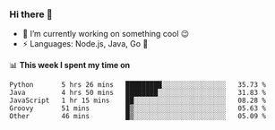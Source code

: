 ### Hi there 👋

<!--
**nodejh/nodejh** is a ✨ _special_ ✨ repository because its `README.md` (this file) appears on your GitHub profile.

Here are some ideas to get you started:

- 🔭 I’m currently working on ...
- 🌱 I’m currently learning ...
- 👯 I’m looking to collaborate on ...
- 🤔 I’m looking for help with ...
- 💬 Ask me about ...
- 📫 How to reach me: ...
- 😄 Pronouns: ...
- ⚡ Fun fact: ...
-->

- 🔭 I’m currently working on something cool :wink:
- ⚡ Languages: Node.js, Java, Go :thought_balloon:

📊 **This week I spent my time on**

<!--START_SECTION:waka-->
```text
Python       5 hrs 26 mins   █████████░░░░░░░░░░░░░░░░   35.73 % 
Java         4 hrs 50 mins   ████████░░░░░░░░░░░░░░░░░   31.83 % 
JavaScript   1 hr 15 mins    ██░░░░░░░░░░░░░░░░░░░░░░░   08.28 % 
Groovy       51 mins         █▒░░░░░░░░░░░░░░░░░░░░░░░   05.63 % 
Other        46 mins         █▒░░░░░░░░░░░░░░░░░░░░░░░   05.09 % 
```
<!--END_SECTION:waka-->


<!--
:traffic_light: **Visitors**

![visitors](https://visitor-badge.glitch.me/badge?page_id=nodejh.nodejh)
-->
